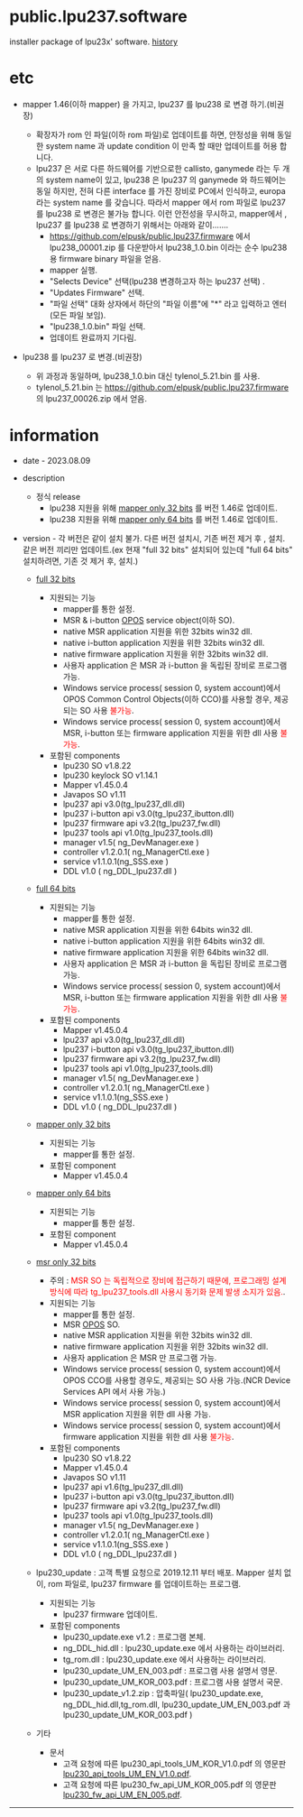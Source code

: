 # public.lpu237.software
installer package of lpu23x' software.
[history](./doc/history_lpu23x.md)

# etc
* mapper 1.46(이하 mapper) 을 가지고, lpu237 를 lpu238 로 변경 하기.(비권장)
  - 확장자가 rom 인 파일(이하 rom 파일)로 업데이트를 하면, 안정성을 위해 동일한 system name 과 update condition 이 만족 할 때만 업데이트를 허용 합니다.
  - lpu237 은 서로 다른 하드웨어를 기반으로한 callisto, ganymede 라는 두 개의 system name이 있고, lpu238 은 lpu237 의  ganymede 와 하드웨어는 동일 하지만, 전혀 다른 interface 를 가진 장비로 PC에서 인식하고, europa 라는 system name 를 갖습니다. 따라서 mapper 에서 rom 파일로  lpu237 를 lpu238 로 변경은 불가능 합니다. 이런 안전성을 무시하고, mapper에서 , lpu237 를 lpu238 로 변경하기 위해서는 아래와 같이.......
    - https://github.com/elpusk/public.lpu237.firmware 에서 lpu238_00001.zip 를 다운받아서 
lpu238_1.0.bin 이라는 순수 lpu238 용 firmware binary 파일을 얻음.
    - mapper 실행.
    - "Selects Device" 선택(lpu238 변경하고자 하는 lpu237 선택) .
    - "Updates Firmware" 선택.
    - "파일 선택" 대화 상자에서 하단의 "파일 이름"에 "*" 라고 입력하고 엔터(모든 파일 보임).
    - "lpu238_1.0.bin" 파일 선택.
    - 업데이트 완료까지 기다림.

*  lpu238 를  lpu237 로 변경.(비권장)
   - 위 과정과 동일하며, lpu238_1.0.bin 대신 tylenol_5.21.bin 를 사용.
   - tylenol_5.21.bin 는  https://github.com/elpusk/public.lpu237.firmware 의 lpu237_00026.zip 에서 얻음.

# information
* date - 2023.08.09
* description
  * 정식 release
    - lpu238 지원을 위해 [mapper only 32 bits](./mapper_only/x86/lpu237_mapper_only_1_46_0.msi) 를 버전 1.46로 업데이트.
    - lpu238 지원을 위해 [mapper only 64 bits](./mapper_only/x64/lpu237_mapper_only_x64_1_46_0.msi) 를 버전 1.46로 업데이트.
 

* version - 각 버전은 같이 설치 불가. 다른 버전 설치시, 기존 버전 제거 후 , 설치. 같은 버전 끼리만 업데이트.(ex 현재 "full 32 bits" 설치되어 있는데 "full 64 bits" 설치하려면, 기존 것 제거 후, 설치.)
  * [full 32 bits](./full/x86/lp230_1_8_66.msi)
    - 지원되는 기능
      - mapper를 통한 설정.
      - MSR & i-button [OPOS](http://monroecs.com/index.htm) service object(이하 SO).
      - native MSR application 지원을 위한 32bits win32 dll.
      - native i-button application 지원을 위한 32bits win32 dll.
      - native firmware application 지원을 위한 32bits win32 dll.
      - 사용자 application 은 MSR 과 i-button 을 독립된 장비로 프로그램 가능.
      - Windows service process( session 0, system account)에서 OPOS Common Control Objects(이하 CCO)를 사용할 경우, 제공되는 SO 사용 <span style="color:red">불가능</span>.
      - Windows service process( session 0, system account)에서 MSR, i-button 또는 firmware application 지원을 위한 dll 사용 <span style="color:red">불가능</span>.
    - 포함된 components
      - lpu230 SO v1.8.22
      - lpu230 keylock SO v1.14.1
      - Mapper v1.45.0.4
      - Javapos SO v1.11
      - lpu237 api v3.0(tg_lpu237_dll.dll)
      - lpu237 i-button api v3.0(tg_lpu237_ibutton.dll)
      - lpu237 firmware api v3.2(tg_lpu237_fw.dll)
      - lpu237 tools api v1.0(tg_lpu237_tools.dll)
      - manager v1.5( ng_DevManager.exe )
      - controller v1.2.0.1( ng_ManagerCtl.exe )
      - service v1.1.0.1(ng_SSS.exe )
      - DDL v1.0 ( ng_DDL_lpu237.dll )
  * [full 64 bits](./full/x64/lpu230_x64_1_8_66.msi)
    - 지원되는 기능
      - mapper를 통한 설정.
      - native MSR application 지원을 위한 64bits win32 dll.
      - native i-button application 지원을 위한 64bits win32 dll.
      - native firmware application 지원을 위한 64bits win32 dll.
      - 사용자 application 은 MSR 과 i-button 을 독립된 장비로 프로그램 가능.
      - Windows service process( session 0, system account)에서 MSR, i-button 또는 firmware application 지원을 위한 dll 사용 <span style="color:red">불가능</span>.
    - 포함된 components
      - Mapper v1.45.0.4
      - lpu237 api v3.0(tg_lpu237_dll.dll)
      - lpu237 i-button api v3.0(tg_lpu237_ibutton.dll)
      - lpu237 firmware api v3.2(tg_lpu237_fw.dll)
      - lpu237 tools api v1.0(tg_lpu237_tools.dll)
      - manager v1.5( ng_DevManager.exe )
      - controller v1.2.0.1( ng_ManagerCtl.exe )
      - service v1.1.0.1(ng_SSS.exe )
      - DDL v1.0 ( ng_DDL_lpu237.dll )
  * [mapper only 32 bits](./mapper_only/x86/lpu237_mapper_only_1_46_0.msi)
    - 지원되는 기능
      - mapper를 통한 설정.
    - 포함된 component
      - Mapper v1.45.0.4
  * [mapper only 64 bits](./mapper_only/x64/lpu237_mapper_only_x64_1_45_0.msi)
    - 지원되는 기능
      - mapper를 통한 설정.
    - 포함된 component
      - Mapper v1.45.0.4
  * [msr only 32 bits](./msr_only/x86/lpu230_msr_only_1_8_66.msi)
    - 주의 : <span style="color:red">MSR SO 는 독립적으로 장비에 접근하기 때문에, 프로그래밍 설계방식에 따라 tg_lpu237_tools.dll 사용시 동기화 문제 발생 소지가 있음.</span>.
    - 지원되는 기능
      - mapper를 통한 설정.
      - MSR [OPOS](http://monroecs.com/index.htm) SO.
      - native MSR application 지원을 위한 32bits win32 dll.
      - native firmware application 지원을 위한 32bits win32 dll.
      - 사용자 application 은 MSR 만 프로그램 가능.
      - Windows service process( session 0, system account)에서 OPOS CCO를 사용할 경우도, 제공되는 SO 사용 가능.(NCR Device Services API 에서 사용 가능.)
      - Windows service process( session 0, system account)에서 MSR application 지원을 위한 dll 사용 가능.
      - Windows service process( session 0, system account)에서 firmware application 지원을 위한 dll 사용 <span style="color:red">불가능</span>.
    - 포함된 components
      - lpu230 SO v1.8.22
      - Mapper v1.45.0.4
      - Javapos SO v1.11
      - lpu237 api v1.6(tg_lpu237_dll.dll)
      - lpu237 i-button api v3.0(tg_lpu237_ibutton.dll)
      - lpu237 firmware api v3.2(tg_lpu237_fw.dll)
      - lpu237 tools api v1.0(tg_lpu237_tools.dll)
      - manager v1.5( ng_DevManager.exe )
      - controller v1.2.0.1( ng_ManagerCtl.exe )
      - service v1.1.0.1(ng_SSS.exe )
      - DDL v1.0 ( ng_DDL_lpu237.dll )
  * lpu230_update : 고객 특별 요청으로 2019.12.11 부터 배포. Mapper 설치 없이, rom 파일로, lpu237 firmware 를 업데이트하는 프로그램.
    - 지원되는 기능
      - lpu237 firmware 업데이트.
    - 포함된 components
	    - lpu230_update.exe v1.2 : 프로그램 본체.
	    - ng_DDL_hid.dll :  lpu230_update.exe 에서 사용하는 라이브러리.
	    - tg_rom.dll  :  lpu230_update.exe 에서 사용하는 라이브러리.
	    - lpu230_update_UM_EN_003.pdf : 프로그램 사용 설명서 영문.
	    - lpu230_update_UM_KOR_003.pdf : 프로그램 사용 설명서 국문.
      - lpu230_update_v1.2.zip : 압축파일( lpu230_update.exe, ng_DDL_hid.dll,tg_rom.dll, lpu230_update_UM_EN_003.pdf 과 lpu230_update_UM_KOR_003.pdf )

  * 기타
    - 문서
      - 고객 요청에 따른 lpu230_api_tools_UM_KOR_V1.0.pdf 의 영문판 [lpu230_api_tools_UM_EN_V1.0.pdf](./doc/lpu230_api_tools_UM_EN_V1.0.pdf).
      - 고객 요청에 따른 lpu230_fw_api_UM_KOR_005.pdf 의 영문판 [lpu230_fw_api_UM_EN_005.pdf](./doc/lpu230_fw_api_UM_EN_005.pdf).
-----------

    